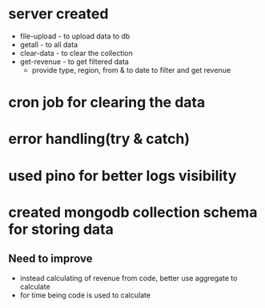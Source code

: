 # server created
 - file-upload - to upload data to db
 - getall - to all data
 - clear-data - to clear the collection
 - get-revenue - to get filtered data
   - provide type, region, from & to date to filter and get revenue

# cron job for clearing the data

# error handling(try & catch)

# used pino for better logs visibility

# created mongodb collection schema for storing data

## Need to improve
 - instead calculating of revenue from code, better use aggregate to calculate
 - for time being code is used to calculate